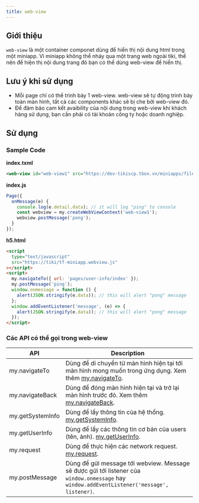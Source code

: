 ```yaml
---
title: web-view
---
```


## Giới thiệu

`web-view` là một container componet dùng để hiển thị nội dung html trong một miniapp. Vì miniapp không thể nhảy qua một trang web ngoài tiki, thế nên để hiện thị nội dung trang đó
bạn có thể dùng web-view để hiển thị.

## Lưu ý khi sử dụng

- Mỗi page chỉ có thể trình bày 1 web-view. web-view sẽ tự động trình bày toàn màn hình, tất cả các components khác sẽ bị che bởi web-view đó.
- Để đảm bảo cam kết avaibility của nội dung trong web-view khi khách hàng sử dụng, bạn cần phải có tài khoản công ty hoặc doanh nghiệp.

## Sử dụng

### Sample Code

**index.txml**

```xml
<web-view id="web-view1" src="https://dev-tikiscp.tbox.vn/miniapps/files/h5.html" onMessage="onMessage" />
```

**index.js**

```js
Page({
  onMessage(e) {
    console.log(e.detail.data); // it will log "ping" to console
    const webview = my.createWebViewContext('web-view1');
    webview.postMessage('pong');
  }
});
```

**h5.html**

```html
<script
  type="text/javascript"
  src="https://tiki/tf-miniapp.webview.js"
></script>
<script>
  my.navigateTo({ url: 'pages/user-info/index' });
  my.postMessage('ping');
  window.onmessage = function () {
    alert(JSON.stringify(e.data)); // this will alert "pong" message
  };
  window.addEventListener('message', (e) => {
    alert(JSON.stringify(e.data)); // this will alert "pong" message
  });
</script>
```

### Các API có thể gọi trong web-view

| API              | Description                                                                                                                                                        |
| ---------------- | ------------------------------------------------------------------------------------------------------------------------------------------------------------------ |
| my.navigateTo    | Dùng để di chuyển từ màn hình hiện tại tới màn hình mong muốn trong ứng dụng. Xem thêm [my.navigateTo](https://developers.tiki.vn/docs/api/navigator/navigate-to). |
| my.navigateBack  | Dùng để đóng màn hình hiện tại và trở lại màn hình trước đó. Xem thêm [my.navigateBack](https://developers.tiki.vn/docs/api/navigator/navigate-back).              |
| my.getSystemInfo | Dùng để lấy thông tin của hệ thống. [my.getSystemInfo](https://developers.tiki.vn/docs/api/device/get-system-info).                                                |
| my.getUserInfo   | Dùng để lấy các thông tin cơ bản của users (tên, ảnh). [my.getUserInfo](https://developers.tiki.vn/docs/api/open/get-user-info).                                   |
| my.request       | Dùng để thực hiện các network request. [my.request](https://developers.tiki.vn/docs/api/network/request).                                                          |
| my.postMessage   | Dùng để gửi message tới webview. Message sẽ được gửi tới listener của `window.onmessage` hay `window.addEventListener('message', listener)`.                       |
